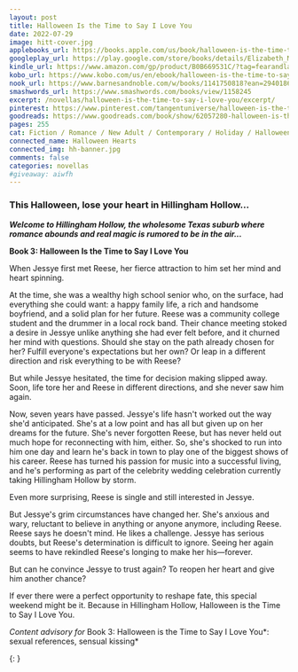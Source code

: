 ```yaml
---
layout: post
title: Halloween Is the Time to Say I Love You
date: 2022-07-29
image: hitt-cover.jpg
applebooks_url: https://books.apple.com/us/book/halloween-is-the-time-to-say-i-love-you/id6443262013
googleplay_url: https://play.google.com/store/books/details/Elizabeth_Myles_Halloween_Is_the_Time_to_Say_I_Lov?id=bj96EAAAQBAJ
kindle_url: https://www.amazon.com/gp/product/B0B669531C/?tag=fearandlaun-20
kobo_url: https://www.kobo.com/us/en/ebook/halloween-is-the-time-to-say-i-love-you
nook_url: https://www.barnesandnoble.com/w/books/1141750818?ean=2940186726296
smashwords_url: https://www.smashwords.com/books/view/1158245
excerpt: /novellas/halloween-is-the-time-to-say-i-love-you/excerpt/
pinterest: https://www.pinterest.com/tangentuniverse/halloween-is-the-time-to-say-i-love-you/
goodreads: https://www.goodreads.com/book/show/62057280-halloween-is-the-time-to-say-i-love-you
pages: 255
cat: Fiction / Romance / New Adult / Contemporary / Holiday / Halloween
connected_name: Halloween Hearts
connected_img: hh-banner.jpg
comments: false
categories: novellas
#giveaway: aiwfh
---
```


### This Halloween, lose your heart in Hillingham Hollow...

***Welcome to Hillingham Hollow, the wholesome Texas suburb where romance abounds and real magic is rumored to be in the air...***

**Book 3: Halloween Is the Time to Say I Love You**

When Jessye first met Reese, her fierce attraction to him set her mind and heart spinning.

At the time, she was a wealthy high school senior who, on the surface, had everything she could want: a happy family life, a rich and handsome boyfriend, and a solid plan for her future. Reese was a community college student and the drummer in a local rock band. Their chance meeting stoked a desire in Jessye unlike anything she had ever felt before, and it churned her mind with questions. Should she stay on the path already chosen for her? Fulfill everyone's expectations but her own? Or leap in a different direction and risk everything to be with Reese?

But while Jessye hesitated, the time for decision making slipped away. Soon, life tore her and Reese in different directions, and she never saw him again.

Now, seven years have passed. Jessye's life hasn't worked out the way she'd anticipated. She's at a low point and has all but given up on her dreams for the future. She's never forgotten Reese, but has never held out much hope for reconnecting with him, either. So, she's shocked to run into him one day and learn he's back in town to play one of the biggest shows of his career. Reese has turned his passion for music into a successful living, and he's performing as part of the celebrity wedding celebration currently taking Hillingham Hollow by storm.

Even more surprising, Reese is single and still interested in Jessye.

But Jessye's grim circumstances have changed her. She's anxious and wary, reluctant to believe in anything or anyone anymore, including Reese. Reese says he doesn't mind. He likes a challenge. Jessye has serious doubts, but Reese's determination is difficult to ignore. Seeing her again seems to have rekindled Reese's longing to make her his—forever.

But can he convince Jessye to trust again? To reopen her heart and give him another chance?

If ever there were a perfect opportunity to reshape fate, this special weekend might be it. Because in Hillingham Hollow, Halloween is the Time to Say I Love You.

*Content advisory for* Book 3: Halloween is the Time to Say I Love You*: sexual references, sensual kissing*

{: }
